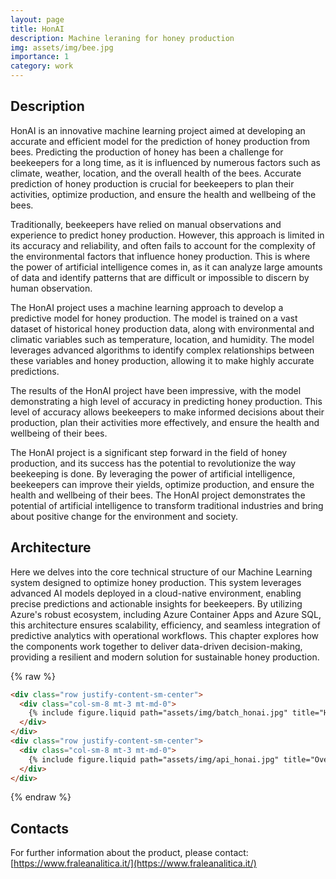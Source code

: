 ```yaml
---
layout: page
title: HonAI
description: Machine leraning for honey production
img: assets/img/bee.jpg
importance: 1
category: work
---
```


## Description

HonAI is an innovative machine learning project aimed at developing an accurate and efficient model for the prediction of honey production from bees. Predicting the production of honey has been a challenge for beekeepers for a long time, as it is influenced by numerous factors such as climate, weather, location, and the overall health of the bees. Accurate prediction of honey production is crucial for beekeepers to plan their activities, optimize production, and ensure the health and wellbeing of the bees.

Traditionally, beekeepers have relied on manual observations and experience to predict honey production. However, this approach is limited in its accuracy and reliability, and often fails to account for the complexity of the environmental factors that influence honey production. This is where the power of artificial intelligence comes in, as it can analyze large amounts of data and identify patterns that are difficult or impossible to discern by human observation.

The HonAI project uses a machine learning approach to develop a predictive model for honey production. The model is trained on a vast dataset of historical honey production data, along with environmental and climatic variables such as temperature, location, and humidity. The model leverages advanced algorithms to identify complex relationships between these variables and honey production, allowing it to make highly accurate predictions.

The results of the HonAI project have been impressive, with the model demonstrating a high level of accuracy in predicting honey production. This level of accuracy allows beekeepers to make informed decisions about their production, plan their activities more effectively, and ensure the health and wellbeing of their bees.

The HonAI project is a significant step forward in the field of honey production, and its success has the potential to revolutionize the way beekeeping is done. By leveraging the power of artificial intelligence, beekeepers can improve their yields, optimize production, and ensure the health and wellbeing of their bees. The HonAI project demonstrates the potential of artificial intelligence to transform traditional industries and bring about positive change for the environment and society.


## Architecture

Here we delves into the core technical structure of our Machine Learning system designed to optimize honey production. This system leverages advanced AI models deployed in a cloud-native environment, enabling precise predictions and actionable insights for beekeepers. By utilizing Azure's robust ecosystem, including Azure Container Apps and Azure SQL, this architecture ensures scalability, efficiency, and seamless integration of predictive analytics with operational workflows. This chapter explores how the components work together to deliver data-driven decision-making, providing a resilient and modern solution for sustainable honey production.


{% raw %}

```html
<div class="row justify-content-sm-center">
  <div class="col-sm-8 mt-3 mt-md-0">
    {% include figure.liquid path="assets/img/batch_honai.jpg" title="High-level architecture of the Machine Learning pipeline for honey production, showcasing data flow from hive sensors to Azure Container Apps for model predictions and integration with Azure SQL for data storage." class="img-fluid rounded z-depth-1" %}
  </div>
</div>
<div class="row justify-content-sm-center">
  <div class="col-sm-8 mt-3 mt-md-0">
    {% include figure.liquid path="assets/img/api_honai.jpg" title="Overview of the API infrastructure, illustrating the flow of data from Azure SQL through an API hosted in Azure Container Apps, with integration for visualization in Grafana and data feedback from external systems." class="img-fluid rounded z-depth-1" %}
  </div>
</div>
```

{% endraw %}

## Contacts

For further information about the product, please contact: [https://www.fraleanalitica.it/](https://www.fraleanalitica.it/)


